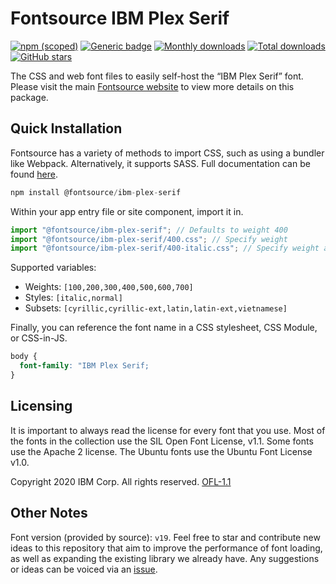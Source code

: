 # Fontsource IBM Plex Serif

[![npm (scoped)](https://img.shields.io/npm/v/@fontsource/ibm-plex-serif?color=brightgreen)](https://www.npmjs.com/package/@fontsource/ibm-plex-serif) [![Generic badge](https://img.shields.io/badge/fontsource-passing-brightgreen)](https://github.com/fontsource/fontsource) [![Monthly downloads](https://badgen.net/npm/dm/@fontsource/ibm-plex-serif)](https://github.com/fontsource/fontsource) [![Total downloads](https://badgen.net/npm/dt/@fontsource/ibm-plex-serif)](https://github.com/fontsource/fontsource) [![GitHub stars](https://img.shields.io/github/stars/fontsource/fontsource.svg?style=social&label=Star)](https://github.com/fontsource/fontsource/stargazers)

The CSS and web font files to easily self-host the “IBM Plex Serif” font. Please visit the main [Fontsource website](https://fontsource.org/fonts/ibm-plex-serif) to view more details on this package.

## Quick Installation

Fontsource has a variety of methods to import CSS, such as using a bundler like Webpack. Alternatively, it supports SASS. Full documentation can be found [here](https://fontsource.org/docs/introduction).

```javascript
npm install @fontsource/ibm-plex-serif
```

Within your app entry file or site component, import it in.

```javascript
import "@fontsource/ibm-plex-serif"; // Defaults to weight 400
import "@fontsource/ibm-plex-serif/400.css"; // Specify weight
import "@fontsource/ibm-plex-serif/400-italic.css"; // Specify weight and style

```

Supported variables:
- Weights: `[100,200,300,400,500,600,700]`
- Styles: `[italic,normal]`
- Subsets: `[cyrillic,cyrillic-ext,latin,latin-ext,vietnamese]`

Finally, you can reference the font name in a CSS stylesheet, CSS Module, or CSS-in-JS.

```css
body {
  font-family: "IBM Plex Serif;
}
```

## Licensing
It is important to always read the license for every font that you use.
Most of the fonts in the collection use the SIL Open Font License, v1.1. Some fonts use the Apache 2 license. The Ubuntu fonts use the Ubuntu Font License v1.0.

Copyright 2020 IBM Corp. All rights reserved.
[OFL-1.1](http://scripts.sil.org/OFL)

## Other Notes
Font version (provided by source): `v19`.
Feel free to star and contribute new ideas to this repository that aim to improve the performance of font loading, as well as expanding the existing library we already have. Any suggestions or ideas can be voiced via an [issue](https://github.com/fontsource/fontsource/issues).